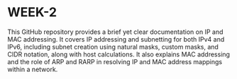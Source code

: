# WEEK-2
This GitHub repository provides a brief yet clear documentation on IP and MAC addressing. It covers IP addressing and subnetting for both IPv4 and IPv6, including subnet creation using natural masks, custom masks, and CIDR notation, along with host calculations. It also explains MAC addressing and the role of ARP and RARP in resolving IP and MAC address mappings within a network.  
